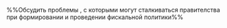 %%Обсудить проблемы , с которыми могут сталкиваться правителства при формировании и проведении фискальной политики%%